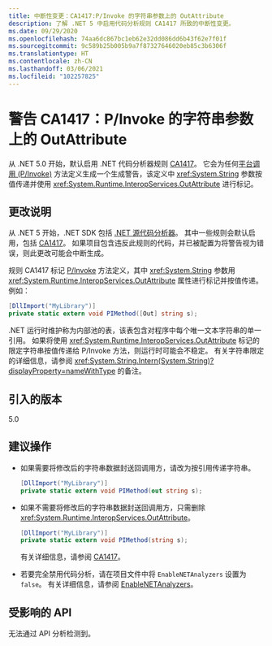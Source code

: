 ```yaml
---
title: 中断性变更：CA1417:P/Invoke 的字符串参数上的 OutAttribute
description: 了解 .NET 5 中启用代码分析规则 CA1417 所致的中断性变更。
ms.date: 09/29/2020
ms.openlocfilehash: 74aa6dc867bc1eb62e32dd086dd6b43f62e7f01f
ms.sourcegitcommit: 9c589b25b005b9a7f87327646020eb85c3b6306f
ms.translationtype: HT
ms.contentlocale: zh-CN
ms.lasthandoff: 03/06/2021
ms.locfileid: "102257825"
---
```

# <a name="warning-ca1417-outattribute-on-string-parameter-for-pinvoke"></a>警告 CA1417：P/Invoke 的字符串参数上的 OutAttribute

从 .NET 5.0 开始，默认启用 .NET 代码分析器规则 [CA1417](/visualstudio/code-quality/ca1417)。 它会为任何[平台调用 (P/Invoke)](../../../../standard/native-interop/pinvoke.md) 方法定义生成一个生成警告，该定义中 <xref:System.String> 参数按值传递并使用 <xref:System.Runtime.InteropServices.OutAttribute> 进行标记。

## <a name="change-description"></a>更改说明

从 .NET 5 开始，.NET SDK 包括 [.NET 源代码分析器](../../../../fundamentals/code-analysis/overview.md)。 其中一些规则会默认启用，包括 [CA1417](/visualstudio/code-quality/ca1417)。 如果项目包含违反此规则的代码，并已被配置为将警告视为错误，则此更改可能会中断生成。

规则 CA1417 标记 [P/Invoke](../../../../standard/native-interop/pinvoke.md) 方法定义，其中 <xref:System.String> 参数用 <xref:System.Runtime.InteropServices.OutAttribute> 属性进行标记并按值传递。 例如：

```csharp
[DllImport("MyLibrary")]
private static extern void PIMethod([Out] string s);
```

.NET 运行时维护称为内部池的表，该表包含对程序中每个唯一文本字符串的单一引用。 如果将使用 <xref:System.Runtime.InteropServices.OutAttribute> 标记的限定字符串按值传递给 P/Invoke 方法，则运行时可能会不稳定。 有关字符串限定的详细信息，请参阅 <xref:System.String.Intern(System.String)?displayProperty=nameWithType> 的备注。

## <a name="version-introduced"></a>引入的版本

5.0

## <a name="recommended-action"></a>建议操作

- 如果需要将修改后的字符串数据封送回调用方，请改为按引用传递字符串。

  ```csharp
  [DllImport("MyLibrary")]
  private static extern void PIMethod(out string s);
  ```

- 如果不需要将修改后的字符串数据封送回调用方，只需删除 <xref:System.Runtime.InteropServices.OutAttribute>。

  ```csharp
  [DllImport("MyLibrary")]
  private static extern void PIMethod(string s);
  ```

  有关详细信息，请参阅 [CA1417](/visualstudio/code-quality/ca1417)。

- 若要完全禁用代码分析，请在项目文件中将 `EnableNETAnalyzers` 设置为 `false`。 有关详细信息，请参阅 [EnableNETAnalyzers](../../../project-sdk/msbuild-props.md#enablenetanalyzers)。

## <a name="affected-apis"></a>受影响的 API

无法通过 API 分析检测到。

<!--

### Affected APIs

Not detectable via API analysis.

### Category

Code analysis

-->
